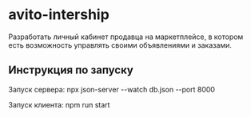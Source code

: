 
# avito-intership

Разработать личный кабинет продавца на маркетплейсе, в котором есть возможность управлять своими объявлениями и заказами.


## Инструкция по запуску

Запуск сервера: npx json-server --watch db.json --port 8000

Запуск клиента: npm run start
